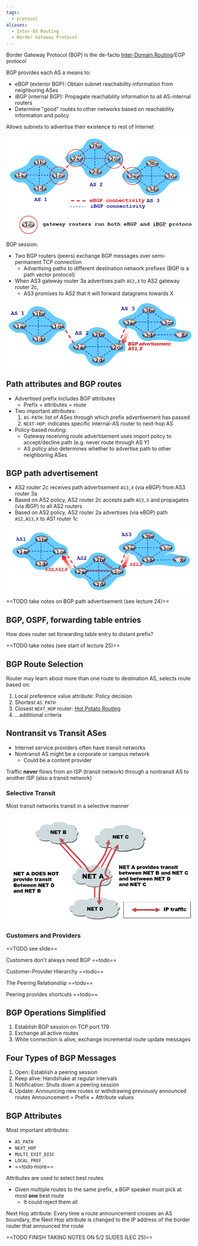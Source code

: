 ```yaml
---
tags:
  - protocol
aliases:
  - Inter-AS Routing
  - Border Gateway Protocol
---
```

Border Gateway Protocol (BGP) is the de-facto [Inter-Domain Routing](Inter-Domain%20Routing.md)/EGP protocol

BGP provides each AS a means to:
- eBGP (exterior BGP): Obtain subnet reachability information from neighboring ASes
- iBGP (internal BGP): Propagate reachability information to all AS-internal routers
- Determine "good" routes to other networks based on reachability information and policy

Allows subnets to advertise their existence to rest of Internet

![](ebgp-ibgp.png)

BGP session:
- Two BGP routers (peers) exchange BGP messages over semi-permanent TCP connection
	- Advertising paths to different destination network prefixes (BGP is a path vector protocol)
- When AS3 gateway router 3a advertises path `AS3,X` to AS2 gateway router 2c,
	- AS3 promises to AS2 that it will forward datagrams towards X

![](Pasted%20image%2020240430144108.png)

## Path attributes and BGP routes

- Advertised prefix includes BGP attributes
	- Prefix + attributes = route
- Two important attributes:
	1. `AS-PATH`: list of ASes through which prefix advertisement has passed
	2. `NEXT-HOP`: indicates specific internal-AS router to next-hop AS
- Policy-based routing:
	- Gateway receiving route advertisement uses import policy to accept/decline path (e.g. never route through AS Y)
	- AS policy also determines whether to advertise path to other neighboring ASes

## BGP path advertisement

- AS2 router 2c receives path advertisement `AS3,X` (via eBGP) from AS3 router 3a
- Based on AS2 policy, AS2 router 2c accepts path `AS3,X` and propagates (via iBGP) to all AS2 routers
- Based on AS2 policy, AS2 router 2a advertises (via eBGP) path `AS2,AS3,X` to AS1 router 1c

![](Pasted%20image%2020240430150634.png)

==TODO take notes on BGP path advertisement (see lecture 24)==

## BGP, OSPF, forwarding table entries

How does router set forwarding table entry to distant prefix?

==TODO take notes (see start of lecture 25)==

## BGP Route Selection

Router may learn about more than one route to destination AS, selects route based on:
1. Local preference value attribute: Policy decision
2. Shortest `AS_PATH`
3. Closest `NEXT_HOP` router: [Hot Potato Routing](Hot%20Potato%20Routing.md)
4. ...additional criteria

## Nontransit vs Transit ASes

- Internet service providers often have transit networks
- Nontransit AS might be a corporate or campus network
	- Could be a content provider

Traffic **never** flows from an ISP (transit network) through a nontransit AS to another ISP (also a transit network)

### Selective Transit

Most transit networks transit in a selective manner

![](../Pasted%20image%2020240502140801.png)

### Customers and Providers

==TODO see slide==

Customers don't always need BGP ==todo==

Customer-Provider Hierarchy ==todo==

The Peering Relationship ==todo==

Peering provides shortcuts ==todo==

## BGP Operations Simplified

1. Establish BGP session on TCP port 179
2. Exchange all active routes
3. While connection is alive, exchange incremental route update messages

## Four Types of BGP Messages

1. Open: Establish a peering session
2. Keep alive: Handshake at regular intervals
3. Notification: Shuts down a peering session
4. Update: Announcing new routes or withdrawing previously announced routes
Announcement = Prefix + Attribute values

## BGP Attributes

Most important attributes:
- `AS_PATH`
- `NEXT_HOP`
- `MULTI_EXIT_DISC`
- `LOCAL_PREF`
- ==todo more==

Attributes are used to select best routes
- Given multiple routes to the same prefix, a BGP speaker must pick at most **one** best route
	- It could reject them all

Next Hop attribute: Every time a route announcement crosses an AS boundary, the Next Hop attribute is changed to the IP address of the border router that announced the route

==TODO FINISH TAKING NOTES ON 5/2 SLIDES (LEC 25)==

